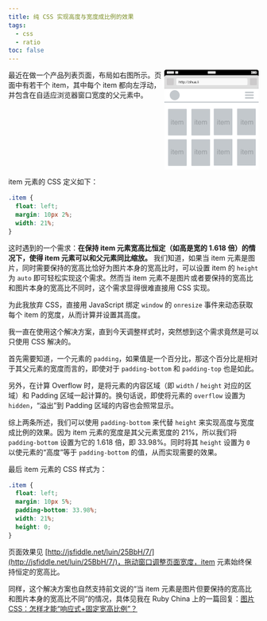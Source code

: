 ```yaml
---
title: 纯 CSS 实现高度与宽度成比例的效果
tags:
  - css
  - ratio
toc: false
---
```

<div style="overflow: auto">
<img style="float:right" src="/assets/images/keep-height-relevant-to-width-using-css.png" width="190" height="200" />
最近在做一个产品列表页面，布局如右图所示。页面中有若干个 item，其中每个 item 都向左浮动，并包含在自适应浏览器窗口宽度的父元素中。
</div>

item 元素的 CSS 定义如下：

```css
.item {
  float: left;
  margin: 10px 2%;
  width: 21%;
}
```

这时遇到的一个需求：**在保持 item 元素宽高比恒定（如高是宽的 1.618 倍）的情况下，使得 item 元素可以和父元素同比缩放。** 我们知道，如果当 item 元素是图片，同时需要保持的宽高比恰好为图片本身的宽高比时，可以设置 item 的 `height` 为 `auto` 即可轻松实现这个需求。然而当 item 元素不是图片或者要保持的宽高比和图片本身的宽高比不同时，这个需求显得很难直接用 CSS 实现。

为此我放弃 CSS，直接用 JavaScript 绑定 `window` 的 `onresize` 事件来动态获取每个 item 的宽度，从而计算并设置其高度。

我一直在使用这个解决方案，直到今天调整样式时，突然想到这个需求竟然是可以只使用 CSS 解决的。

<!-- more -->

首先需要知道，一个元素的 `padding`，如果值是一个百分比，那这个百分比是相对于其父元素的宽度而言的，即使对于 `padding-bottom` 和 `padding-top` 也是如此。

另外，在计算 Overflow 时，是将元素的内容区域（即 `width` / `height` 对应的区域）和 Padding 区域一起计算的。换句话说，即使将元素的 `overflow` 设置为 `hidden`，“溢出”到 Padding 区域的内容也会照常显示。

综上两条所述，我们可以使用 `padding-bottom` 来代替 `height` 来实现高度与宽度成比例的效果。因为 item 元素的宽度是其父元素宽度的 21%，所以我们将 `padding-bottom` 设置为它的 1.618 倍，即 33.98%。同时将其 `height` 设置为 `0` 以使元素的“高度”等于 `padding-bottom` 的值，从而实现需要的效果。

最后 item 元素的 CSS 样式为：

```css
.item {
  float: left;
  margin: 10px 5%;
  padding-bottom: 33.98%;
  width: 21%;
  height: 0;
}
```

页面效果见 [http://jsfiddle.net/luin/25BbH/7/](http://jsfiddle.net/luin/25BbH/7/)，拖动窗口调整页面宽度，item 元素始终保持恒定的宽高比。

同样，这个解决方案也自然支持前文说的“当 item 元素是图片但要保持的宽高比和图片本身的宽高比不同”的情况，具体见我在 Ruby China 上的一篇回复：[图片 CSS：怎样才能“响应式+固定宽高比例”？](http://ruby-china.org/topics/17011#reply15)